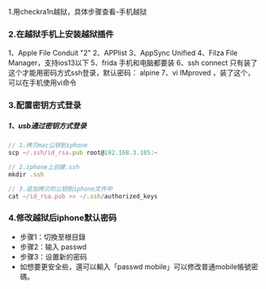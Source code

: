 1.用checkra1n越狱，具体步骤查看-手机越狱

### 2.在越狱手机上安装越狱插件
1、Apple File Conduit "2"
2、APPlist
3、AppSync Unified
4、Filza File Manager，支持ios13以下
5、frida 手机和电脑都要装
6、ssh connect 只有装了这个才能用密码方式ssh登录，默认密码： alpine
7、vi IMproved ，装了这个，可以在手机使用vi命令

### 3.配置密钥方式登录
##### 1、usb通过密钥方式登录
```js
// 1.拷贝mac公钥到iphone
scp ~/.ssh/id_rsa.pub root@192.168.3.105:~

// 2.iphone上创建.ssh
mkdir .ssh

// 3.追加拷贝的公钥到iphone文件中
cat ~/id_rsa.pub >> ~/.ssh/authorized_keys
```

### 4.修改越狱后iphone默认密码
- 步骤1：切換至根目錄
- 步骤2：输入 passwd
- 步骤3：设置新的密码 
- 如想要更安全些，還可以輸入「passwd mobile」可以修改普通mobile帳號密碼。